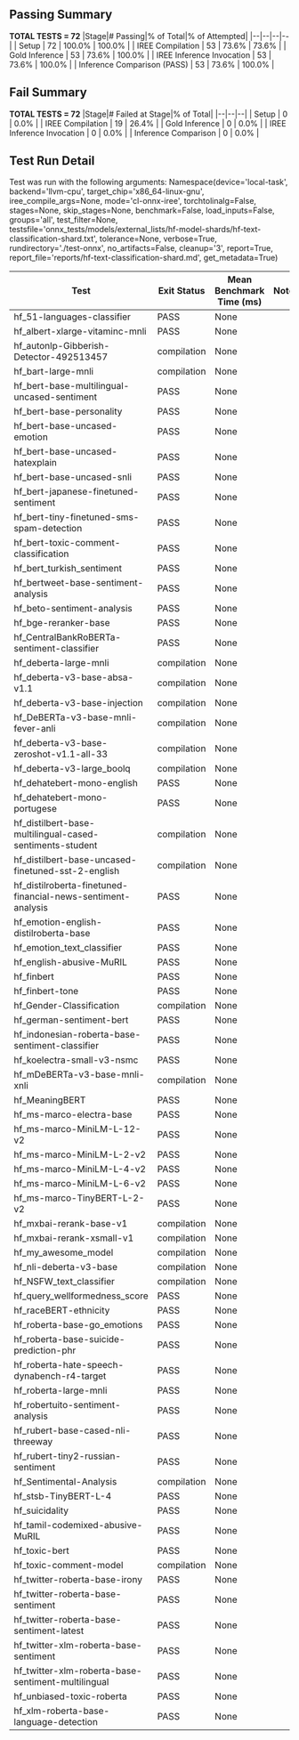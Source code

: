 ## Passing Summary

**TOTAL TESTS = 72**
|Stage|# Passing|% of Total|% of Attempted|
|--|--|--|--|
| Setup | 72 | 100.0% | 100.0% |
| IREE Compilation | 53 | 73.6% | 73.6% |
| Gold Inference | 53 | 73.6% | 100.0% |
| IREE Inference Invocation | 53 | 73.6% | 100.0% |
| Inference Comparison (PASS) | 53 | 73.6% | 100.0% |
## Fail Summary

**TOTAL TESTS = 72**
|Stage|# Failed at Stage|% of Total|
|--|--|--|
| Setup | 0 | 0.0% |
| IREE Compilation | 19 | 26.4% |
| Gold Inference | 0 | 0.0% |
| IREE Inference Invocation | 0 | 0.0% |
| Inference Comparison | 0 | 0.0% |
## Test Run Detail
Test was run with the following arguments:
Namespace(device='local-task', backend='llvm-cpu', target_chip='x86_64-linux-gnu', iree_compile_args=None, mode='cl-onnx-iree', torchtolinalg=False, stages=None, skip_stages=None, benchmark=False, load_inputs=False, groups='all', test_filter=None, testsfile='onnx_tests/models/external_lists/hf-model-shards/hf-text-classification-shard.txt', tolerance=None, verbose=True, rundirectory='./test-onnx', no_artifacts=False, cleanup='3', report=True, report_file='reports/hf-text-classification-shard.md', get_metadata=True)

| Test | Exit Status | Mean Benchmark Time (ms) | Notes |
|--|--|--|--|
| hf_51-languages-classifier | PASS | None | |
| hf_albert-xlarge-vitaminc-mnli | PASS | None | |
| hf_autonlp-Gibberish-Detector-492513457 | compilation | None | |
| hf_bart-large-mnli | compilation | None | |
| hf_bert-base-multilingual-uncased-sentiment | PASS | None | |
| hf_bert-base-personality | PASS | None | |
| hf_bert-base-uncased-emotion | PASS | None | |
| hf_bert-base-uncased-hatexplain | PASS | None | |
| hf_bert-base-uncased-snli | PASS | None | |
| hf_bert-japanese-finetuned-sentiment | PASS | None | |
| hf_bert-tiny-finetuned-sms-spam-detection | PASS | None | |
| hf_bert-toxic-comment-classification | PASS | None | |
| hf_bert_turkish_sentiment | PASS | None | |
| hf_bertweet-base-sentiment-analysis | PASS | None | |
| hf_beto-sentiment-analysis | PASS | None | |
| hf_bge-reranker-base | PASS | None | |
| hf_CentralBankRoBERTa-sentiment-classifier | PASS | None | |
| hf_deberta-large-mnli | compilation | None | |
| hf_deberta-v3-base-absa-v1.1 | compilation | None | |
| hf_deberta-v3-base-injection | compilation | None | |
| hf_DeBERTa-v3-base-mnli-fever-anli | compilation | None | |
| hf_deberta-v3-base-zeroshot-v1.1-all-33 | compilation | None | |
| hf_deberta-v3-large_boolq | compilation | None | |
| hf_dehatebert-mono-english | PASS | None | |
| hf_dehatebert-mono-portugese | PASS | None | |
| hf_distilbert-base-multilingual-cased-sentiments-student | compilation | None | |
| hf_distilbert-base-uncased-finetuned-sst-2-english | compilation | None | |
| hf_distilroberta-finetuned-financial-news-sentiment-analysis | PASS | None | |
| hf_emotion-english-distilroberta-base | PASS | None | |
| hf_emotion_text_classifier | PASS | None | |
| hf_english-abusive-MuRIL | PASS | None | |
| hf_finbert | PASS | None | |
| hf_finbert-tone | PASS | None | |
| hf_Gender-Classification | compilation | None | |
| hf_german-sentiment-bert | PASS | None | |
| hf_indonesian-roberta-base-sentiment-classifier | PASS | None | |
| hf_koelectra-small-v3-nsmc | PASS | None | |
| hf_mDeBERTa-v3-base-mnli-xnli | compilation | None | |
| hf_MeaningBERT | PASS | None | |
| hf_ms-marco-electra-base | PASS | None | |
| hf_ms-marco-MiniLM-L-12-v2 | PASS | None | |
| hf_ms-marco-MiniLM-L-2-v2 | PASS | None | |
| hf_ms-marco-MiniLM-L-4-v2 | PASS | None | |
| hf_ms-marco-MiniLM-L-6-v2 | PASS | None | |
| hf_ms-marco-TinyBERT-L-2-v2 | PASS | None | |
| hf_mxbai-rerank-base-v1 | compilation | None | |
| hf_mxbai-rerank-xsmall-v1 | compilation | None | |
| hf_my_awesome_model | compilation | None | |
| hf_nli-deberta-v3-base | compilation | None | |
| hf_NSFW_text_classifier | compilation | None | |
| hf_query_wellformedness_score | PASS | None | |
| hf_raceBERT-ethnicity | PASS | None | |
| hf_roberta-base-go_emotions | PASS | None | |
| hf_roberta-base-suicide-prediction-phr | PASS | None | |
| hf_roberta-hate-speech-dynabench-r4-target | PASS | None | |
| hf_roberta-large-mnli | PASS | None | |
| hf_robertuito-sentiment-analysis | PASS | None | |
| hf_rubert-base-cased-nli-threeway | PASS | None | |
| hf_rubert-tiny2-russian-sentiment | PASS | None | |
| hf_Sentimental-Analysis | compilation | None | |
| hf_stsb-TinyBERT-L-4 | PASS | None | |
| hf_suicidality | PASS | None | |
| hf_tamil-codemixed-abusive-MuRIL | PASS | None | |
| hf_toxic-bert | PASS | None | |
| hf_toxic-comment-model | compilation | None | |
| hf_twitter-roberta-base-irony | PASS | None | |
| hf_twitter-roberta-base-sentiment | PASS | None | |
| hf_twitter-roberta-base-sentiment-latest | PASS | None | |
| hf_twitter-xlm-roberta-base-sentiment | PASS | None | |
| hf_twitter-xlm-roberta-base-sentiment-multilingual | PASS | None | |
| hf_unbiased-toxic-roberta | PASS | None | |
| hf_xlm-roberta-base-language-detection | PASS | None | |
